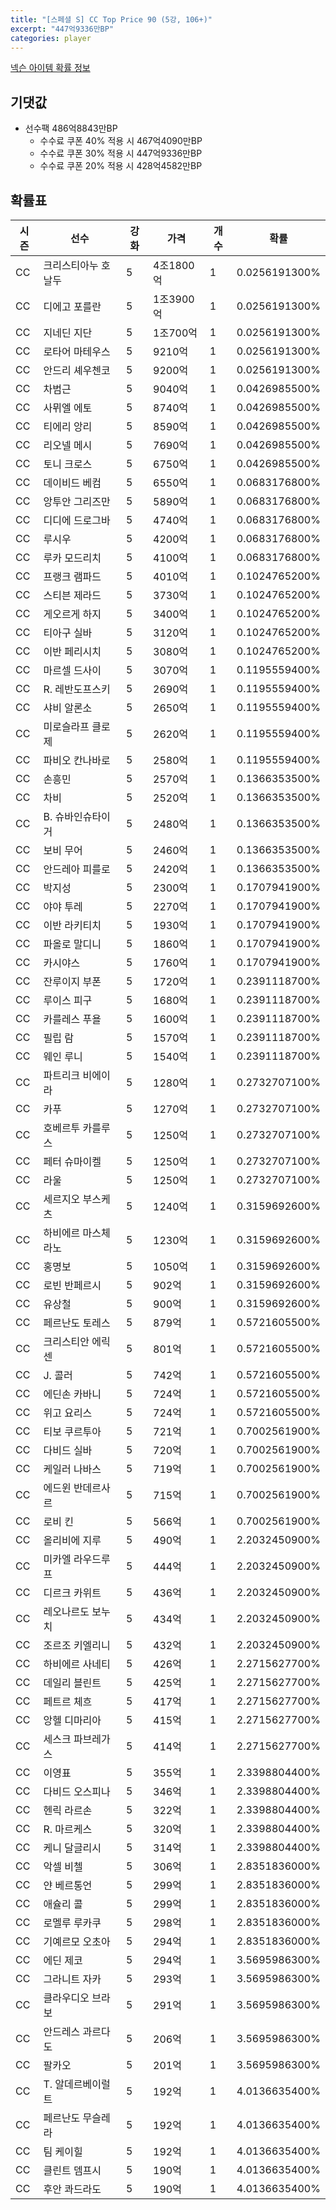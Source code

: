 ```yaml
---
title: "[스페셜 S] CC Top Price 90 (5강, 106+)"
excerpt: "447억9336만BP"
categories: player
---
```

[넥슨 아이템 확률 정보](http://iteminfo.nexon.com/probability/fco?sn=7422)

## 기댓값
- 선수팩 486억8843만BP
  - 수수료 쿠폰 40% 적용 시 467억4090만BP
  - 수수료 쿠폰 30% 적용 시 447억9336만BP
  - 수수료 쿠폰 20% 적용 시 428억4582만BP


## 확률표

|시즌|선수|강화|가격|개수|확률|
|---|---|---|---|---|---|
|CC|크리스티아누 호날두|5|4조1800억|1|0.0256191300%|
|CC|디에고 포를란|5|1조3900억|1|0.0256191300%|
|CC|지네딘 지단|5|1조700억|1|0.0256191300%|
|CC|로타어 마테우스|5|9210억|1|0.0256191300%|
|CC|안드리 셰우첸코|5|9200억|1|0.0256191300%|
|CC|차범근|5|9040억|1|0.0426985500%|
|CC|사뮈엘 에토|5|8740억|1|0.0426985500%|
|CC|티에리 앙리|5|8590억|1|0.0426985500%|
|CC|리오넬 메시|5|7690억|1|0.0426985500%|
|CC|토니 크로스|5|6750억|1|0.0426985500%|
|CC|데이비드 베컴|5|6550억|1|0.0683176800%|
|CC|앙투안 그리즈만|5|5890억|1|0.0683176800%|
|CC|디디에 드로그바|5|4740억|1|0.0683176800%|
|CC|루시우|5|4200억|1|0.0683176800%|
|CC|루카 모드리치|5|4100억|1|0.0683176800%|
|CC|프랭크 램파드|5|4010억|1|0.1024765200%|
|CC|스티븐 제라드|5|3730억|1|0.1024765200%|
|CC|게오르게 하지|5|3400억|1|0.1024765200%|
|CC|티아구 실바|5|3120억|1|0.1024765200%|
|CC|이반 페리시치|5|3080억|1|0.1024765200%|
|CC|마르셀 드사이|5|3070억|1|0.1195559400%|
|CC|R. 레반도프스키|5|2690억|1|0.1195559400%|
|CC|샤비 알론소|5|2650억|1|0.1195559400%|
|CC|미로슬라프 클로제|5|2620억|1|0.1195559400%|
|CC|파비오 칸나바로|5|2580억|1|0.1195559400%|
|CC|손흥민|5|2570억|1|0.1366353500%|
|CC|차비|5|2520억|1|0.1366353500%|
|CC|B. 슈바인슈타이거|5|2480억|1|0.1366353500%|
|CC|보비 무어|5|2460억|1|0.1366353500%|
|CC|안드레아 피를로|5|2420억|1|0.1366353500%|
|CC|박지성|5|2300억|1|0.1707941900%|
|CC|야야 투레|5|2270억|1|0.1707941900%|
|CC|이반 라키티치|5|1930억|1|0.1707941900%|
|CC|파올로 말디니|5|1860억|1|0.1707941900%|
|CC|카시야스|5|1760억|1|0.1707941900%|
|CC|잔루이지 부폰|5|1720억|1|0.2391118700%|
|CC|루이스 피구|5|1680억|1|0.2391118700%|
|CC|카를레스 푸욜|5|1600억|1|0.2391118700%|
|CC|필립 람|5|1570억|1|0.2391118700%|
|CC|웨인 루니|5|1540억|1|0.2391118700%|
|CC|파트리크 비에이라|5|1280억|1|0.2732707100%|
|CC|카푸|5|1270억|1|0.2732707100%|
|CC|호베르투 카를루스|5|1250억|1|0.2732707100%|
|CC|페터 슈마이켈|5|1250억|1|0.2732707100%|
|CC|라울|5|1250억|1|0.2732707100%|
|CC|세르지오 부스케츠|5|1240억|1|0.3159692600%|
|CC|하비에르 마스체라노|5|1230억|1|0.3159692600%|
|CC|홍명보|5|1050억|1|0.3159692600%|
|CC|로빈 반페르시|5|902억|1|0.3159692600%|
|CC|유상철|5|900억|1|0.3159692600%|
|CC|페르난도 토레스|5|879억|1|0.5721605500%|
|CC|크리스티안 에릭센|5|801억|1|0.5721605500%|
|CC|J. 콜러|5|742억|1|0.5721605500%|
|CC|에딘손 카바니|5|724억|1|0.5721605500%|
|CC|위고 요리스|5|724억|1|0.5721605500%|
|CC|티보 쿠르투아|5|721억|1|0.7002561900%|
|CC|다비드 실바|5|720억|1|0.7002561900%|
|CC|케일러 나바스|5|719억|1|0.7002561900%|
|CC|에드윈 반데르사르|5|715억|1|0.7002561900%|
|CC|로비 킨|5|566억|1|0.7002561900%|
|CC|올리비에 지루|5|490억|1|2.2032450900%|
|CC|미카엘 라우드루프|5|444억|1|2.2032450900%|
|CC|디르크 카위트|5|436억|1|2.2032450900%|
|CC|레오나르도 보누치|5|434억|1|2.2032450900%|
|CC|조르조 키엘리니|5|432억|1|2.2032450900%|
|CC|하비에르 사네티|5|426억|1|2.2715627700%|
|CC|데일리 블린트|5|425억|1|2.2715627700%|
|CC|페트르 체흐|5|417억|1|2.2715627700%|
|CC|앙헬 디마리아|5|415억|1|2.2715627700%|
|CC|세스크 파브레가스|5|414억|1|2.2715627700%|
|CC|이영표|5|355억|1|2.3398804400%|
|CC|다비드 오스피나|5|346억|1|2.3398804400%|
|CC|헨릭 라르손|5|322억|1|2.3398804400%|
|CC|R. 마르케스|5|320억|1|2.3398804400%|
|CC|케니 달글리시|5|314억|1|2.3398804400%|
|CC|악셀 비첼|5|306억|1|2.8351836000%|
|CC|얀 베르통언|5|299억|1|2.8351836000%|
|CC|애슐리 콜|5|299억|1|2.8351836000%|
|CC|로멜루 루카쿠|5|298억|1|2.8351836000%|
|CC|기예르모 오초아|5|294억|1|2.8351836000%|
|CC|에딘 제코|5|294억|1|3.5695986300%|
|CC|그라니트 자카|5|293억|1|3.5695986300%|
|CC|클라우디오 브라보|5|291억|1|3.5695986300%|
|CC|안드레스 과르다도|5|206억|1|3.5695986300%|
|CC|팔카오|5|201억|1|3.5695986300%|
|CC|T. 알데르베이럴트|5|192억|1|4.0136635400%|
|CC|페르난도 무슬레라|5|192억|1|4.0136635400%|
|CC|팀 케이힐|5|192억|1|4.0136635400%|
|CC|클린트 뎀프시|5|190억|1|4.0136635400%|
|CC|후안 콰드라도|5|190억|1|4.0136635400%|
